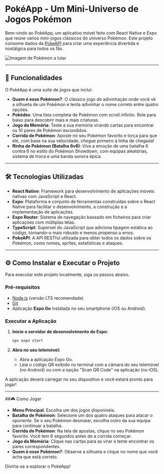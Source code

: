 # PokéApp - Um Mini-Universo de Jogos Pokémon

Bem-vindo ao PokéApp, um aplicativo móvel feito com React Native e Expo que reúne vários mini-jogos clássicos do universo Pokémon. Este projeto consome dados da [PokeAPI](https://pokeapi.co/) para criar uma experiência divertida e nostálgica para todos os fãs.

![Imagem de Pokémon a lutar](https://placehold.co/600x300/3B4CCA/FFCB05?text=Pok%C3%A9App)

---

## 🚀 Funcionalidades

O PokéApp é uma suíte de jogos que inclui:

* **Quem é esse Pokémon?**: O clássico jogo de adivinhação onde você vê a silhueta de um Pokémon e tenta adivinhar o nome correto entre quatro opções.
* **Pokédex**: Uma lista completa de Pokémon com scroll infinito. Role para baixo para descobrir mais e mais criaturas.
* **Jogo da Memória**: Teste a sua memória virando cartas para encontrar os 10 pares de Pokémon escondidos.
* **Corrida de Pokémon**: Aposte no seu Pokémon favorito e torça para que ele, com base na sua velocidade, chegue primeiro à linha de chegada!
* **Rinha de Pokémon (Batalha 6v6)**: Viva a emoção de uma batalha 6 contra 6 no estilo do Pokémon Showdown, com equipas aleatórias, sistema de troca e uma banda sonora épica.

---

## 🛠️ Tecnologias Utilizadas

* **React Native**: Framework para desenvolvimento de aplicações móveis nativas com JavaScript e React.
* **Expo**: Plataforma e conjunto de ferramentas construídas sobre o React Native para facilitar o desenvolvimento, a construção e a implementação de aplicações.
* **Expo Router**: Sistema de navegação baseado em ficheiros para criar aplicações com múltiplas telas.
* **TypeScript**: Superset do JavaScript que adiciona tipagem estática ao código, tornando-o mais robusto e menos propenso a erros.
* **PokeAPI**: A API RESTful utilizada para obter todos os dados sobre os Pokémon, como nomes, sprites, estatísticas e ataques.

---

## ⚙️ Como Instalar e Executar o Projeto

Para executar este projeto localmente, siga os passos abaixo.

### Pré-requisitos

* [Node.js](https://nodejs.org/en/) (versão LTS recomendada)
* [Git](https://git-scm.com/)
* Aplicação **Expo Go** instalada no seu smartphone (iOS ou Android).

### Executar a Aplicação

1.  **Inicie o servidor de desenvolvimento do Expo:**
    ```bash
    npx expo start
    ```

2.  **Abra no seu telemóvel:**
    * Abra a aplicação Expo Go.
    * Leia o código QR exibido no terminal com a câmara do seu telemóvel (no Android) ou com a opção "Scan QR Code" na aplicação (no iOS).

A aplicação deverá carregar no seu dispositivo e você estará pronto para jogar!

---

##🎮 Como Jogar

* **Menu Principal**: Escolha um dos jogos disponíveis.
* **Batalha de Pokémon**: Selecione um dos quatro ataques para atacar o oponente. Se o seu Pokémon desmaiar, escolha outro da sua equipa para continuar a batalha.
* **Corrida de Pokémon**: Na tela de apostas, clique no seu Pokémon favorito. Você tem 6 segundos antes de a corrida começar.
* **Jogo da Memória**: Clique nas cartas para as virar e tente encontrar os pares correspondentes.
* **Quem é esse Pokémon?**: Observe a silhueta e clique no nome que você acha que está correto.

Divirta-se a explorar o PokéApp!
